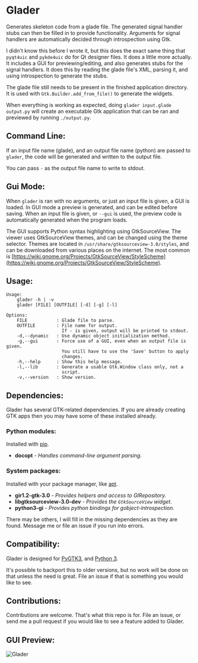 Glader
======

Generates skeleton code from a glade file. The generated signal handler stubs
can then be filled in to provide functionality. Arguments for signal handlers
are automatically decided through introspection using Gtk.

I didn't know this before I wrote it, but this does the exact same thing that
`pyqt4uic` and `pykde4uic` do for Qt designer files. It does a little more
actually. It includes a GUI for previewing/editing, and also generates stubs
for the signal handlers. It does this by reading the glade file's XML,
parsing it, and using introspection to generate the stubs.

The glade file still needs to be present in the finished application
directory. It is used with `Gtk.Builder.add_from_file()` to generate the
widgets.

When everything is working as expected, doing
`glader input.glade output.py` will create an executable Gtk application
that can be ran and previewed by running `./output.py`.


Command Line:
-------------

If an input file name (glade), and an output file name (python) are passed to
`glader`, the code will be generated and written to the output file.

You can pass `-` as the output file name to write to stdout.


Gui Mode:
---------

When `glader` is ran with no arguments, or just an input file is given, a GUI
is loaded. In GUI mode a preview is generated, and can be edited before saving.
When an input file is given, or `--gui` is used, the preview code is
automatically generated when the program loads.

The GUI supports Python syntax highlighting using GtkSourceView. The viewer
uses GtkSourceView themes, and can be changed using the theme selector.
Themes are located in `/usr/share/gtksourceview-3.0/styles`, and can be
downloaded from various places on the internet. The most common is
[https://wiki.gnome.org/Projects/GtkSourceView/StyleScheme](https://wiki.gnome.org/Projects/GtkSourceView/StyleScheme).


Usage:
------

```
Usage:
    glader -h | -v
    glader [FILE] [OUTFILE] [-d] [-g] [-l]

Options:
    FILE           : Glade file to parse.
    OUTFILE        : File name for output.
                     If - is given, output will be printed to stdout.
    -d,--dynamic   : Use dynamic object initialization method.
    -g,--gui       : Force use of a GUI, even when an output file is given.
                     You still have to use the 'Save' button to apply
                     changes.
    -h,--help      : Show this help message.
    -l,--lib       : Generate a usable Gtk.Window class only, not a
                     script.
    -v,--version   : Show version.
```


Dependencies:
-------------

Glader has several GTK-related dependencies. If you are already creating GTK
apps then you may have some of these installed already.

### Python modules:

Installed with [pip](https://pypi.python.org).

* **docopt** - *Handles command-line argument parsing.*

### System packages:

Installed with your package manager, like [apt](https://wiki.debian.org/apt-get).

* **gir1.2-gtk-3.0** - *Provides helpers and access to GIRepository.*
* **libgtksourceview-3.0-dev** - *Provides the `GtkSourceView` widget.*
* **python3-gi** - *Provides python bindings for gobject-introspection.*

There may be others, I will fill in the missing dependencies as they are found.
Message me or file an issue if you run into errors.


Compatibility:
--------------

Glader is designed for
[PyGTK3](http://python-gtk-3-tutorial.readthedocs.org/en/latest/install.html),
and [Python 3](https://www.python.org/downloads/).

It's possible to backport this to older versions, but no work will be done on
that unless the need is great.
File an issue if that is something you would like to see.


Contributions:
--------------

Contributions are welcome. That's what this repo is for.
File an issue, or send me a pull request if you would like to see a
feature added to Glader.


GUI Preview:
--------

![Glader](http://welbornprod.com/static/images/glader/glader-preview.png)
